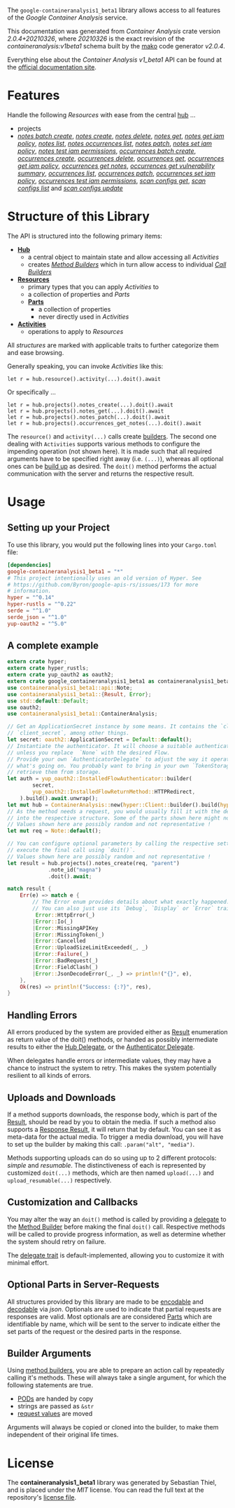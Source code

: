 <!---
DO NOT EDIT !
This file was generated automatically from 'src/mako/api/README.md.mako'
DO NOT EDIT !
-->
The `google-containeranalysis1_beta1` library allows access to all features of the *Google Container Analysis* service.

This documentation was generated from *Container Analysis* crate version *2.0.4+20210326*, where *20210326* is the exact revision of the *containeranalysis:v1beta1* schema built by the [mako](http://www.makotemplates.org/) code generator *v2.0.4*.

Everything else about the *Container Analysis* *v1_beta1* API can be found at the
[official documentation site](https://cloud.google.com/container-analysis/api/reference/rest/).
# Features

Handle the following *Resources* with ease from the central [hub](https://docs.rs/google-containeranalysis1_beta1/2.0.4+20210326/google_containeranalysis1_beta1/ContainerAnalysis) ... 

* projects
 * [*notes batch create*](https://docs.rs/google-containeranalysis1_beta1/2.0.4+20210326/google_containeranalysis1_beta1/api::ProjectNoteBatchCreateCall), [*notes create*](https://docs.rs/google-containeranalysis1_beta1/2.0.4+20210326/google_containeranalysis1_beta1/api::ProjectNoteCreateCall), [*notes delete*](https://docs.rs/google-containeranalysis1_beta1/2.0.4+20210326/google_containeranalysis1_beta1/api::ProjectNoteDeleteCall), [*notes get*](https://docs.rs/google-containeranalysis1_beta1/2.0.4+20210326/google_containeranalysis1_beta1/api::ProjectNoteGetCall), [*notes get iam policy*](https://docs.rs/google-containeranalysis1_beta1/2.0.4+20210326/google_containeranalysis1_beta1/api::ProjectNoteGetIamPolicyCall), [*notes list*](https://docs.rs/google-containeranalysis1_beta1/2.0.4+20210326/google_containeranalysis1_beta1/api::ProjectNoteListCall), [*notes occurrences list*](https://docs.rs/google-containeranalysis1_beta1/2.0.4+20210326/google_containeranalysis1_beta1/api::ProjectNoteOccurrenceListCall), [*notes patch*](https://docs.rs/google-containeranalysis1_beta1/2.0.4+20210326/google_containeranalysis1_beta1/api::ProjectNotePatchCall), [*notes set iam policy*](https://docs.rs/google-containeranalysis1_beta1/2.0.4+20210326/google_containeranalysis1_beta1/api::ProjectNoteSetIamPolicyCall), [*notes test iam permissions*](https://docs.rs/google-containeranalysis1_beta1/2.0.4+20210326/google_containeranalysis1_beta1/api::ProjectNoteTestIamPermissionCall), [*occurrences batch create*](https://docs.rs/google-containeranalysis1_beta1/2.0.4+20210326/google_containeranalysis1_beta1/api::ProjectOccurrenceBatchCreateCall), [*occurrences create*](https://docs.rs/google-containeranalysis1_beta1/2.0.4+20210326/google_containeranalysis1_beta1/api::ProjectOccurrenceCreateCall), [*occurrences delete*](https://docs.rs/google-containeranalysis1_beta1/2.0.4+20210326/google_containeranalysis1_beta1/api::ProjectOccurrenceDeleteCall), [*occurrences get*](https://docs.rs/google-containeranalysis1_beta1/2.0.4+20210326/google_containeranalysis1_beta1/api::ProjectOccurrenceGetCall), [*occurrences get iam policy*](https://docs.rs/google-containeranalysis1_beta1/2.0.4+20210326/google_containeranalysis1_beta1/api::ProjectOccurrenceGetIamPolicyCall), [*occurrences get notes*](https://docs.rs/google-containeranalysis1_beta1/2.0.4+20210326/google_containeranalysis1_beta1/api::ProjectOccurrenceGetNoteCall), [*occurrences get vulnerability summary*](https://docs.rs/google-containeranalysis1_beta1/2.0.4+20210326/google_containeranalysis1_beta1/api::ProjectOccurrenceGetVulnerabilitySummaryCall), [*occurrences list*](https://docs.rs/google-containeranalysis1_beta1/2.0.4+20210326/google_containeranalysis1_beta1/api::ProjectOccurrenceListCall), [*occurrences patch*](https://docs.rs/google-containeranalysis1_beta1/2.0.4+20210326/google_containeranalysis1_beta1/api::ProjectOccurrencePatchCall), [*occurrences set iam policy*](https://docs.rs/google-containeranalysis1_beta1/2.0.4+20210326/google_containeranalysis1_beta1/api::ProjectOccurrenceSetIamPolicyCall), [*occurrences test iam permissions*](https://docs.rs/google-containeranalysis1_beta1/2.0.4+20210326/google_containeranalysis1_beta1/api::ProjectOccurrenceTestIamPermissionCall), [*scan configs get*](https://docs.rs/google-containeranalysis1_beta1/2.0.4+20210326/google_containeranalysis1_beta1/api::ProjectScanConfigGetCall), [*scan configs list*](https://docs.rs/google-containeranalysis1_beta1/2.0.4+20210326/google_containeranalysis1_beta1/api::ProjectScanConfigListCall) and [*scan configs update*](https://docs.rs/google-containeranalysis1_beta1/2.0.4+20210326/google_containeranalysis1_beta1/api::ProjectScanConfigUpdateCall)




# Structure of this Library

The API is structured into the following primary items:

* **[Hub](https://docs.rs/google-containeranalysis1_beta1/2.0.4+20210326/google_containeranalysis1_beta1/ContainerAnalysis)**
    * a central object to maintain state and allow accessing all *Activities*
    * creates [*Method Builders*](https://docs.rs/google-containeranalysis1_beta1/2.0.4+20210326/google_containeranalysis1_beta1/client::MethodsBuilder) which in turn
      allow access to individual [*Call Builders*](https://docs.rs/google-containeranalysis1_beta1/2.0.4+20210326/google_containeranalysis1_beta1/client::CallBuilder)
* **[Resources](https://docs.rs/google-containeranalysis1_beta1/2.0.4+20210326/google_containeranalysis1_beta1/client::Resource)**
    * primary types that you can apply *Activities* to
    * a collection of properties and *Parts*
    * **[Parts](https://docs.rs/google-containeranalysis1_beta1/2.0.4+20210326/google_containeranalysis1_beta1/client::Part)**
        * a collection of properties
        * never directly used in *Activities*
* **[Activities](https://docs.rs/google-containeranalysis1_beta1/2.0.4+20210326/google_containeranalysis1_beta1/client::CallBuilder)**
    * operations to apply to *Resources*

All *structures* are marked with applicable traits to further categorize them and ease browsing.

Generally speaking, you can invoke *Activities* like this:

```Rust,ignore
let r = hub.resource().activity(...).doit().await
```

Or specifically ...

```ignore
let r = hub.projects().notes_create(...).doit().await
let r = hub.projects().notes_get(...).doit().await
let r = hub.projects().notes_patch(...).doit().await
let r = hub.projects().occurrences_get_notes(...).doit().await
```

The `resource()` and `activity(...)` calls create [builders][builder-pattern]. The second one dealing with `Activities` 
supports various methods to configure the impending operation (not shown here). It is made such that all required arguments have to be 
specified right away (i.e. `(...)`), whereas all optional ones can be [build up][builder-pattern] as desired.
The `doit()` method performs the actual communication with the server and returns the respective result.

# Usage

## Setting up your Project

To use this library, you would put the following lines into your `Cargo.toml` file:

```toml
[dependencies]
google-containeranalysis1_beta1 = "*"
# This project intentionally uses an old version of Hyper. See
# https://github.com/Byron/google-apis-rs/issues/173 for more
# information.
hyper = "^0.14"
hyper-rustls = "^0.22"
serde = "^1.0"
serde_json = "^1.0"
yup-oauth2 = "^5.0"
```

## A complete example

```Rust
extern crate hyper;
extern crate hyper_rustls;
extern crate yup_oauth2 as oauth2;
extern crate google_containeranalysis1_beta1 as containeranalysis1_beta1;
use containeranalysis1_beta1::api::Note;
use containeranalysis1_beta1::{Result, Error};
use std::default::Default;
use oauth2;
use containeranalysis1_beta1::ContainerAnalysis;

// Get an ApplicationSecret instance by some means. It contains the `client_id` and 
// `client_secret`, among other things.
let secret: oauth2::ApplicationSecret = Default::default();
// Instantiate the authenticator. It will choose a suitable authentication flow for you, 
// unless you replace  `None` with the desired Flow.
// Provide your own `AuthenticatorDelegate` to adjust the way it operates and get feedback about 
// what's going on. You probably want to bring in your own `TokenStorage` to persist tokens and
// retrieve them from storage.
let auth = yup_oauth2::InstalledFlowAuthenticator::builder(
        secret,
        yup_oauth2::InstalledFlowReturnMethod::HTTPRedirect,
    ).build().await.unwrap();
let mut hub = ContainerAnalysis::new(hyper::Client::builder().build(hyper_rustls::HttpsConnector::with_native_roots()), auth);
// As the method needs a request, you would usually fill it with the desired information
// into the respective structure. Some of the parts shown here might not be applicable !
// Values shown here are possibly random and not representative !
let mut req = Note::default();

// You can configure optional parameters by calling the respective setters at will, and
// execute the final call using `doit()`.
// Values shown here are possibly random and not representative !
let result = hub.projects().notes_create(req, "parent")
             .note_id("magna")
             .doit().await;

match result {
    Err(e) => match e {
        // The Error enum provides details about what exactly happened.
        // You can also just use its `Debug`, `Display` or `Error` traits
         Error::HttpError(_)
        |Error::Io(_)
        |Error::MissingAPIKey
        |Error::MissingToken(_)
        |Error::Cancelled
        |Error::UploadSizeLimitExceeded(_, _)
        |Error::Failure(_)
        |Error::BadRequest(_)
        |Error::FieldClash(_)
        |Error::JsonDecodeError(_, _) => println!("{}", e),
    },
    Ok(res) => println!("Success: {:?}", res),
}

```
## Handling Errors

All errors produced by the system are provided either as [Result](https://docs.rs/google-containeranalysis1_beta1/2.0.4+20210326/google_containeranalysis1_beta1/client::Result) enumeration as return value of
the doit() methods, or handed as possibly intermediate results to either the 
[Hub Delegate](https://docs.rs/google-containeranalysis1_beta1/2.0.4+20210326/google_containeranalysis1_beta1/client::Delegate), or the [Authenticator Delegate](https://docs.rs/yup-oauth2/*/yup_oauth2/trait.AuthenticatorDelegate.html).

When delegates handle errors or intermediate values, they may have a chance to instruct the system to retry. This 
makes the system potentially resilient to all kinds of errors.

## Uploads and Downloads
If a method supports downloads, the response body, which is part of the [Result](https://docs.rs/google-containeranalysis1_beta1/2.0.4+20210326/google_containeranalysis1_beta1/client::Result), should be
read by you to obtain the media.
If such a method also supports a [Response Result](https://docs.rs/google-containeranalysis1_beta1/2.0.4+20210326/google_containeranalysis1_beta1/client::ResponseResult), it will return that by default.
You can see it as meta-data for the actual media. To trigger a media download, you will have to set up the builder by making
this call: `.param("alt", "media")`.

Methods supporting uploads can do so using up to 2 different protocols: 
*simple* and *resumable*. The distinctiveness of each is represented by customized 
`doit(...)` methods, which are then named `upload(...)` and `upload_resumable(...)` respectively.

## Customization and Callbacks

You may alter the way an `doit()` method is called by providing a [delegate](https://docs.rs/google-containeranalysis1_beta1/2.0.4+20210326/google_containeranalysis1_beta1/client::Delegate) to the 
[Method Builder](https://docs.rs/google-containeranalysis1_beta1/2.0.4+20210326/google_containeranalysis1_beta1/client::CallBuilder) before making the final `doit()` call. 
Respective methods will be called to provide progress information, as well as determine whether the system should 
retry on failure.

The [delegate trait](https://docs.rs/google-containeranalysis1_beta1/2.0.4+20210326/google_containeranalysis1_beta1/client::Delegate) is default-implemented, allowing you to customize it with minimal effort.

## Optional Parts in Server-Requests

All structures provided by this library are made to be [encodable](https://docs.rs/google-containeranalysis1_beta1/2.0.4+20210326/google_containeranalysis1_beta1/client::RequestValue) and 
[decodable](https://docs.rs/google-containeranalysis1_beta1/2.0.4+20210326/google_containeranalysis1_beta1/client::ResponseResult) via *json*. Optionals are used to indicate that partial requests are responses 
are valid.
Most optionals are are considered [Parts](https://docs.rs/google-containeranalysis1_beta1/2.0.4+20210326/google_containeranalysis1_beta1/client::Part) which are identifiable by name, which will be sent to 
the server to indicate either the set parts of the request or the desired parts in the response.

## Builder Arguments

Using [method builders](https://docs.rs/google-containeranalysis1_beta1/2.0.4+20210326/google_containeranalysis1_beta1/client::CallBuilder), you are able to prepare an action call by repeatedly calling it's methods.
These will always take a single argument, for which the following statements are true.

* [PODs][wiki-pod] are handed by copy
* strings are passed as `&str`
* [request values](https://docs.rs/google-containeranalysis1_beta1/2.0.4+20210326/google_containeranalysis1_beta1/client::RequestValue) are moved

Arguments will always be copied or cloned into the builder, to make them independent of their original life times.

[wiki-pod]: http://en.wikipedia.org/wiki/Plain_old_data_structure
[builder-pattern]: http://en.wikipedia.org/wiki/Builder_pattern
[google-go-api]: https://github.com/google/google-api-go-client

# License
The **containeranalysis1_beta1** library was generated by Sebastian Thiel, and is placed 
under the *MIT* license.
You can read the full text at the repository's [license file][repo-license].

[repo-license]: https://github.com/Byron/google-apis-rsblob/main/LICENSE.md
